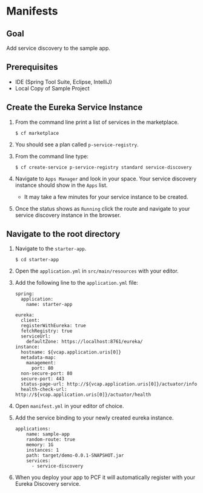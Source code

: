 # Manifests

## Goal
Add service discovery to the sample app.

## Prerequisites

+ IDE (Spring Tool Suite, Eclipse, IntelliJ)
+ Local Copy of Sample Project

## Create the Eureka Service Instance

1. From the command line print a list of services in the marketplace.

    `$ cf marketplace`

1. You should see a plan called `p-service-registry`.

1. From the command line type:

    `$ cf create-service p-service-registry standard service-discovery`

1. Navigate to `Apps Manager` and look in your space.  Your service discovery instance should show in the `Apps` list.  

    * It may take a few minutes for your service instance to be created.  

1. Once the status shows as `Running` click the route and navigate to your service discovery instance in the browser.

## Navigate to the root directory

1. Navigate to the `starter-app`.

    `$ cd starter-app`

1. Open the `application.yml` in `src/main/resources` with your editor.

1. Add the following line to the `application.yml` file:

    ```
    spring:
      application:
        name: starter-app

    eureka:
      client:
      registerWithEureka: true
      fetchRegistry: true
      serviceUrl:
        defaultZone: https://localhost:8761/eureka/
    instance:
      hostname: ${vcap.application.uris[0]}
      metadata-map:
        management:
          port: 80
      non-secure-port: 80
      secure-port: 443
      status-page-url: http://${vcap.application.uris[0]}/actuator/info
      health-check-url: http://${vcap.application.uris[0]}/actuator/health
    ```
    
1. Open `manifest.yml` in your editor of choice.

1. Add the service binding to your newly created eureka instance.

    ```
    applications:
        name: sample-app
        random-route: true
        memory: 1G
        instances: 1
        path: target/demo-0.0.1-SNAPSHOT.jar
        services:
          - service-discovery
    ```

1. When you deploy your app to PCF it will automatically register with your Eureka Discovery service.

